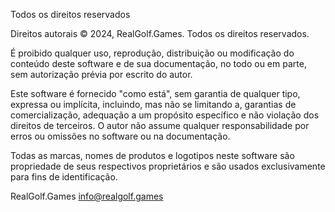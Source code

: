 Todos os direitos reservados

Direitos autorais © 2024, RealGolf.Games. Todos os direitos reservados.

É proibido qualquer uso, reprodução, distribuição ou modificação do conteúdo deste software e de sua documentação, no todo ou em parte, sem autorização prévia por escrito do autor.

Este software é fornecido "como está", sem garantia de qualquer tipo, expressa ou implícita, incluindo, mas não se limitando a, garantias de comercialização, adequação a um propósito específico e não violação dos direitos de terceiros. O autor não assume qualquer responsabilidade por erros ou omissões no software ou na documentação.

Todas as marcas, nomes de produtos e logotipos neste software são propriedade de seus respectivos proprietários e são usados exclusivamente para fins de identificação.

RealGolf.Games
<info@realgolf.games>
